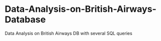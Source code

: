# Data-Analysis-on-British-Airways-Database
Data Analysis on British Airways DB with several SQL queries
